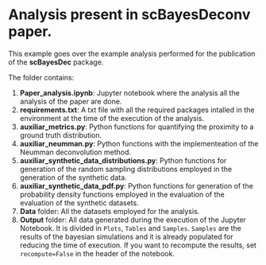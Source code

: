 # Analysis present in scBayesDeconv paper.

This example goes over the example analysis performed for the publication of the **scBayesDec** package.

The folder contains:

1. **Paper_analysis.ipynb**: Jupyter notebook where the analysis all the analysis of the paper are done.
2. **requirements.txt**: A txt file with all the required packages intalled in the environment at the time of the execution of the analysis.
3. **auxiliar_metrics.py**: Python functions for quantifying the proximity to a ground truth distribution.
4. **auxiliar_neumman.py**: Python functions with the implementeation of the Neumman deconvolution method.
5. **auxiliar_synthetic_data_distributions.py**: Python functions for generation of the random sampling distributions employed in the generation of the synthetic data.
6. **auxiliar_synthetic_data_pdf.py**: Python functions for generation of the probability density functions employed in the evaluation of the evaluation of the synthetic datasets.
7. **Data** folder: All the datasets employed for the analysis.
8. **Output** folder: All data generated during the execution of the Jupyter Notebook. It is divided in `Plots`, `Tables` and `Samples`. `Samples` are the results of the bayesian simulations and it is already populated for reducing the time of execution. If you want to recompute the results, set `recompute=False` in the header of the notebook.